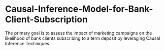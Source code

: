 # Causal-Inference-Model-for-Bank-Client-Subscription
The primary goal is to assess the impact of marketing campaigns on the likelihood of bank clients subscribing to a term deposit by leveraging Causal Inference Techniques
